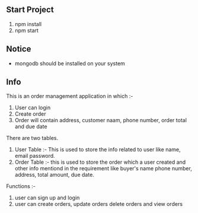 ## Start Project 

1. npm install
2. npm start

## Notice
* mongodb should be installed on your system

## Info

This is an order management application in which :-
1. User can login
2. Create order
3. Order will contain address, customer naam, phone number, order total and due date

There are two tables. 
1. User Table :- This is used to store the info related to user like name, email password.
2. Order Table :- this is used to store the order which a user created and other info mentiond in the requirement like buyer's name
phone number, address, total amount, due date.

Functions :-
1. user can sign up and login
2. user can create orders, update orders delete orders and view orders